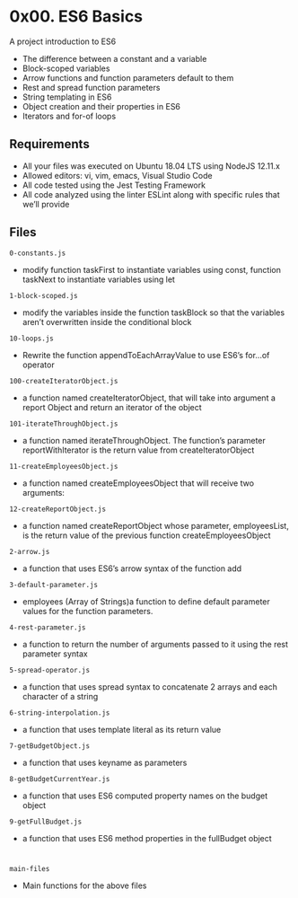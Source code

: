 # 0x00. ES6 Basics
A project introduction to ES6

- The difference between a constant and a variable
- Block-scoped variables
- Arrow functions and function parameters default to them
- Rest and spread function parameters
- String templating in ES6
- Object creation and their properties in ES6
- Iterators and for-of loops

## Requirements
- All your files was executed on Ubuntu 18.04 LTS using NodeJS 12.11.x
- Allowed editors: vi, vim, emacs, Visual Studio Code
- All code tested using the Jest Testing Framework
- All code analyzed using the linter ESLint along with specific rules that we’ll provide

## Files
`0-constants.js`

- modify function taskFirst to instantiate variables using const, function taskNext to instantiate variables using let

`1-block-scoped.js`

- modify the variables inside the function taskBlock so that the variables aren’t overwritten inside the conditional block

`10-loops.js`

- Rewrite the function appendToEachArrayValue to use ES6’s for...of operator

`100-createIteratorObject.js`

- a function named createIteratorObject, that will take into argument a report Object and return an iterator of the object

`101-iterateThroughObject.js`

- a function named iterateThroughObject. The function’s parameter reportWithIterator is the return value from createIteratorObject

`11-createEmployeesObject.js`

- a function named createEmployeesObject that will receive two arguments:

`12-createReportObject.js`

- a function named createReportObject whose parameter, employeesList, is the return value of the previous function createEmployeesObject

`2-arrow.js`

- a function that uses  ES6’s arrow syntax of the function add

`3-default-parameter.js`

- employees (Array of Strings)a function to  define default parameter values for the function parameters.

`4-rest-parameter.js`

- a function to return the number of arguments passed to it using the rest parameter syntax

`5-spread-operator.js`

- a function that uses spread syntax to concatenate 2 arrays and each character of a string

`6-string-interpolation.js`

- a function that uses  template literal as its return value

`7-getBudgetObject.js`

- a function that uses keyname as parameters

`8-getBudgetCurrentYear.js`

- a function that uses ES6 computed property names on the budget object

`9-getFullBudget.js`

- a function that uses ES6 method properties in the fullBudget object

#

`main-files`
- Main functions for the above files
